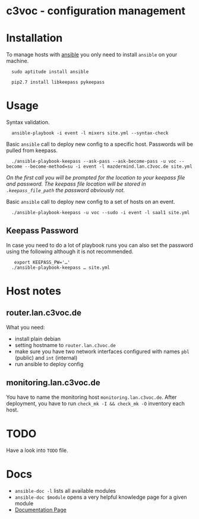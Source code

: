 c3voc - configuration management
================================

# Installation

To manage hosts with [ansible](http://ansible.com/)  you only need to install `ansible` on your machine.

``` debian
  sudo aptitude install ansible
```


```
  pip2.7 install libkeepass pykeepass

```

# Usage

Syntax validation.

```
  ansible-playbook -i event -l mixers site.yml --syntax-check
```

Basic `ansible` call to deploy new config to a specific host. Passwords will be pulled from keepass.

```
  ./ansible-playbook-keepass --ask-pass --ask-become-pass -u voc --become --become-method=su -i event -l mazdermind.lan.c3voc.de site.yml
```

_On the first call you will be prompted for the location to your keepass file and password. The keepass file location will be stored in ``.keepass_file_path`` the password obviously not._

Basic `ansible` call to deploy new config to a set of hosts on an event.

```
  ./ansible-playbook-keepass -u voc --sudo -i event -l saal1 site.yml
```

## Keepass Password

In case you need to do a lot of playbook runs you can also set the password using the following although it is not recommended.

```
   export KEEPASS_PW='…'
  ./ansible-playbook-keepass … site.yml
```

# Host notes

## router.lan.c3voc.de

What you need:

* install plain debian
* setting hostname to `router.lan.c3voc.de`
* make sure you have two network interfaces configured with names
  `pbl` (public) and `int` (internal)
* run ansible to deploy config

## monitoring.lan.c3voc.de

You have to name the monitoring host `monitoring.lan.c3voc.de`. After
deployment, you have to run `check_mk -I && check_mk -O` inventory each host.

# TODO

Have a look into `TODO` file.

# Docs

* `ansible-doc -l` lists all available modules
* `ansible-doc $module` opens a very helpful knowledge page for a given module
* [Documentation Page](http://docs.ansible.com/)
